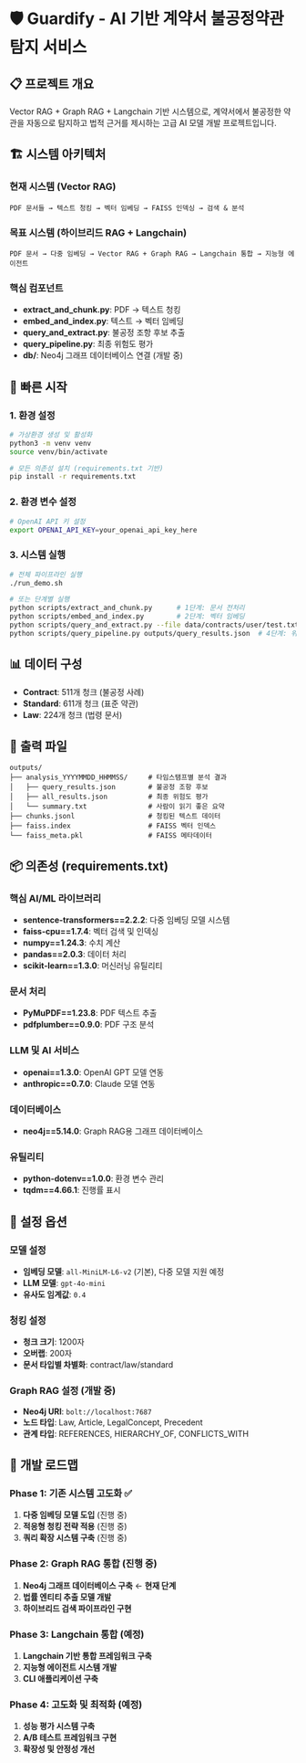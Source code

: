 # 🛡️ Guardify - AI 기반 계약서 불공정약관 탐지 서비스

## 📋 프로젝트 개요

Vector RAG + Graph RAG + Langchain 기반 시스템으로, 계약서에서 불공정한 약관을 자동으로 탐지하고 법적 근거를 제시하는 고급 AI 모델 개발 프로젝트입니다.

## 🏗️ 시스템 아키텍처

### 현재 시스템 (Vector RAG)

```
PDF 문서들 → 텍스트 청킹 → 벡터 임베딩 → FAISS 인덱싱 → 검색 & 분석
```

### 목표 시스템 (하이브리드 RAG + Langchain)

```
PDF 문서 → 다중 임베딩 → Vector RAG + Graph RAG → Langchain 통합 → 지능형 에이전트
```

### 핵심 컴포넌트

- **extract_and_chunk.py**: PDF → 텍스트 청킹
- **embed_and_index.py**: 텍스트 → 벡터 임베딩
- **query_and_extract.py**: 불공정 조항 후보 추출
- **query_pipeline.py**: 최종 위험도 평가
- **db/**: Neo4j 그래프 데이터베이스 연결 (개발 중)

## 🚀 빠른 시작

### 1. 환경 설정

```bash
# 가상환경 생성 및 활성화
python3 -m venv venv
source venv/bin/activate

# 모든 의존성 설치 (requirements.txt 기반)
pip install -r requirements.txt
```

### 2. 환경 변수 설정

```bash
# OpenAI API 키 설정
export OPENAI_API_KEY=your_openai_api_key_here

```

### 3. 시스템 실행

```bash
# 전체 파이프라인 실행
./run_demo.sh

# 또는 단계별 실행
python scripts/extract_and_chunk.py      # 1단계: 문서 전처리
python scripts/embed_and_index.py        # 2단계: 벡터 임베딩
python scripts/query_and_extract.py --file data/contracts/user/test.txt --openai  # 3단계: 조항 추출
python scripts/query_pipeline.py outputs/query_results.json  # 4단계: 위험도 평가
```

## 📊 데이터 구성

- **Contract**: 511개 청크 (불공정 사례)
- **Standard**: 611개 청크 (표준 약관)
- **Law**: 224개 청크 (법령 문서)

## 📁 출력 파일

```
outputs/
├── analysis_YYYYMMDD_HHMMSS/     # 타임스탬프별 분석 결과
│   ├── query_results.json        # 불공정 조항 후보
│   ├── all_results.json          # 최종 위험도 평가
│   └── summary.txt               # 사람이 읽기 좋은 요약
├── chunks.jsonl                  # 청킹된 텍스트 데이터
├── faiss.index                   # FAISS 벡터 인덱스
└── faiss_meta.pkl                # FAISS 메타데이터
```

## 📦 의존성 (requirements.txt)

### 핵심 AI/ML 라이브러리

- **sentence-transformers==2.2.2**: 다중 임베딩 모델 시스템
- **faiss-cpu==1.7.4**: 벡터 검색 및 인덱싱
- **numpy==1.24.3**: 수치 계산
- **pandas==2.0.3**: 데이터 처리
- **scikit-learn==1.3.0**: 머신러닝 유틸리티

### 문서 처리

- **PyMuPDF==1.23.8**: PDF 텍스트 추출
- **pdfplumber==0.9.0**: PDF 구조 분석

### LLM 및 AI 서비스

- **openai==1.3.0**: OpenAI GPT 모델 연동
- **anthropic==0.7.0**: Claude 모델 연동

### 데이터베이스

- **neo4j==5.14.0**: Graph RAG용 그래프 데이터베이스

### 유틸리티

- **python-dotenv==1.0.0**: 환경 변수 관리
- **tqdm==4.66.1**: 진행률 표시

## 🔧 설정 옵션

### 모델 설정

- **임베딩 모델**: `all-MiniLM-L6-v2` (기본), 다중 모델 지원 예정
- **LLM 모델**: `gpt-4o-mini`
- **유사도 임계값**: `0.4`

### 청킹 설정

- **청크 크기**: 1200자
- **오버랩**: 200자
- **문서 타입별 차별화**: contract/law/standard

### Graph RAG 설정 (개발 중)

- **Neo4j URI**: `bolt://localhost:7687`
- **노드 타입**: Law, Article, LegalConcept, Precedent
- **관계 타입**: REFERENCES, HIERARCHY_OF, CONFLICTS_WITH

## 🎯 개발 로드맵

### Phase 1: 기존 시스템 고도화 ✅

1. **다중 임베딩 모델 도입** (진행 중)
2. **적응형 청킹 전략 적용** (진행 중)
3. **쿼리 확장 시스템 구축** (진행 중)

### Phase 2: Graph RAG 통합 (진행 중)

1. **Neo4j 그래프 데이터베이스 구축** ← **현재 단계**
2. **법률 엔티티 추출 모델 개발**
3. **하이브리드 검색 파이프라인 구현**

### Phase 3: Langchain 통합 (예정)

1. **Langchain 기반 통합 프레임워크 구축**
2. **지능형 에이전트 시스템 개발**
3. **CLI 애플리케이션 구축**

### Phase 4: 고도화 및 최적화 (예정)

1. **성능 평가 시스템 구축**
2. **A/B 테스트 프레임워크 구현**
3. **확장성 및 안정성 개선**
